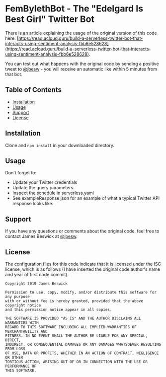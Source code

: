 # FemBylethBot - The "Edelgard Is Best Girl" Twitter Bot

There is an article explaining the usage of the original version of this code here:
[https://read.acloud.guru/build-a-serverless-twitter-bot-that-interacts-using-sentiment-analysis-fbb6e528628](https://read.acloud.guru/build-a-serverless-twitter-bot-that-interacts-using-sentiment-analysis-fbb6e528628).

You can test out what happens with the original code by sending a positive tweet to [@jbesw](https://twitter.com/jbesw) - you will receive an automatic like within 5 minutes from that bot.

## Table of Contents

- [Installation](#installation)
- [Usage](#usage)
- [Support](#support)
- [License](#license)

## Installation

Clone and ```npm install``` in your downloaded directory.

## Usage

Don't forget to:

- Update your Twitter credentials
- Update the query parameters
- Inspect the schedule in serverless.yaml
- See exampleResponse.json for an example of what a typical Twitter API response looks like.

## Support

If you have any questions or comments about the original code, feel free to contact James Beswick at [@jbesw](https://twitter.com/jbesw).

## License

The configuration files for this code indicate that it is licensed under the ISC license, which is as follows (I have inserted the original code author's name and year of first code commit).

    Copyright 2019 James Beswick

    Permission to use, copy, modify, and/or distribute this software for any purpose
    with or without fee is hereby granted, provided that the above copyright notice
    and this permission notice appear in all copies.

    THE SOFTWARE IS PROVIDED "AS IS" AND THE AUTHOR DISCLAIMS ALL WARRANTIES WITH
    REGARD TO THIS SOFTWARE INCLUDING ALL IMPLIED WARRANTIES OF MERCHANTABILITY AND
    FITNESS. IN NO EVENT SHALL THE AUTHOR BE LIABLE FOR ANY SPECIAL, DIRECT,
    INDIRECT, OR CONSEQUENTIAL DAMAGES OR ANY DAMAGES WHATSOEVER RESULTING FROM LOSS
    OF USE, DATA OR PROFITS, WHETHER IN AN ACTION OF CONTRACT, NEGLIGENCE OR OTHER
    TORTIOUS ACTION, ARISING OUT OF OR IN CONNECTION WITH THE USE OR PERFORMANCE OF
    THIS SOFTWARE.
